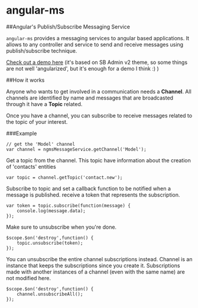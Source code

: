 # angular-ms

##Angular's Publish/Subscribe Messaging Service

`angular-ms` provides a messaging services to angular based applications. It allows to any controller and service to send and receive messages using publish/subscribe technique. 

[Check out a demo here](http://ejmarino.github.io/angular-ms/demo/) (it's based on SB Admin v2 theme, so some things are not well 'angularized', but it's enough for a demo I think :) )

##How it works

Anyone who wants to get involved in a communication needs a **Channel**. All channels are identified by name and messages that are broadcasted through it have a **Topic** related. 

Once you have a channel, you can subscribe to receive messages related to the topic of your interest.

###Example
```
// get the 'Model' channel
var channel = ngmsMessageService.getChannel('Model');
```
Get a topic from the channel. This topic have information about the creation of 'contacts' entities

```
var topic = channel.getTopic('contact.new');
```

Subscribe to topic and set a callback function to be notified when a message is published.
receive a token that represents the subscription.
```
var token = topic.subscribe(function(message) {
    console.log(message.data);
});
```
Make sure to unsubscribe when you're done.
```
$scope.$on('destroy',function() {
    topic.unsubscribe(token);
});
```
You can unsubscribe the entire channel subscriptions instead.
Channel is an instance that keeps the subscriptions since you create it.
Subscriptions made with another instances of a channel (even with the same name) are not modified here.

```
$scope.$on('destroy',function() {
    channel.unsubscribeAll();
});
```
